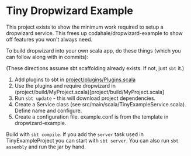 # Tiny Dropwizard Example

This project exists to show the minimum work required to setup a dropwizard service.
This frees up codahale/dropwizard-example to show off features you won't always need.


To build dropwizard into your own scala app, do these things (which you can follow along with in commits):

(These directions assume sbt scaffolding already exists. If not, just `sbt` it.)

1. Add plugins to sbt in [project/plugins/Plugins.scala](project/plugins/Plugins.scala)
2. Use the plugins and require dropwizard in (project/build/MyProject.scala)[project/build/MyProject.scala]
3. Run `sbt update` - this will download project dependencies.
3. Create a Service class (see src/main/scala/TinyExampleService.scala). Define name and configure.
4. Create a configuration file. example.conf is from the template in dropwizard-example.

Build with `sbt compile`. If you add the `server` task used in TinyExampleProject you can start with `sbt server`.
You can also run `sbt assembly` and run the jar by hand.

